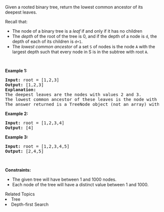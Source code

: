 <p>Given a rooted binary tree, return the lowest common ancestor of its deepest leaves.</p>

<p>Recall that:</p>

<ul>
	<li>The node of a binary tree is a <em>leaf</em> if and only if it has no children</li>
	<li>The <em>depth</em> of the root of the tree is 0, and if the depth of a node is <code>d</code>, the depth of each of its children&nbsp;is&nbsp;<code>d+1</code>.</li>
	<li>The <em>lowest common ancestor</em> of a set <code>S</code> of nodes is the node <code>A</code> with the largest depth such that every node in S is in the subtree with root <code>A</code>.</li>
</ul>

<p>&nbsp;</p>
<p><strong>Example 1:</strong></p>

<pre>
<strong>Input:</strong> root = [1,2,3]
<strong>Output:</strong> [1,2,3]
<strong>Explanation:</strong> 
The deepest leaves are the nodes with values 2 and 3.
The lowest common ancestor of these leaves is the node with value 1.
The answer returned is a TreeNode object (not an array) with serialization &quot;[1,2,3]&quot;.
</pre>

<p><strong>Example 2:</strong></p>

<pre>
<strong>Input:</strong> root = [1,2,3,4]
<strong>Output:</strong> [4]
</pre>

<p><strong>Example 3:</strong></p>

<pre>
<strong>Input:</strong> root = [1,2,3,4,5]
<strong>Output:</strong> [2,4,5]
</pre>

<p>&nbsp;</p>
<p><strong>Constraints:</strong></p>

<ul>
	<li>The given tree will have between 1 and 1000 nodes.</li>
	<li>Each node of the tree will have a distinct value between 1 and 1000.</li>
</ul>
<div><div>Related Topics</div><div><li>Tree</li><li>Depth-first Search</li></div></div>